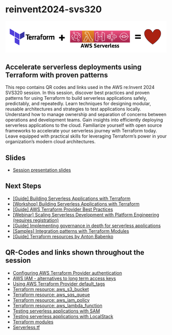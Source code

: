 # reinvent2024-svs320

![](terraform-plus-serverless.png)


## Accelerate serverless deployments using Terraform with proven patterns
This repo contains QR codes and links used in the AWS re:Invent 2024 SVS320 session. In this session, discover best practices and proven patterns for using Terraform to build serverless applications safely, predictably, and repeatedly. Learn techniques for designing modular, reusable architectures and strategies to test applications locally. Understand how to manage ownership and separation of concerns between operations and development teams. Gain insights into efficiently deploying serverless applications to the cloud. Familiarize yourself with open source frameworks to accelerate your serverless journey with Terraform today. Leave equipped with practical skills for leveraging Terraform’s power in your organization’s modern cloud architectures.

## Slides
* [Session presentation slides](TBD)

## Next Steps
* [[Guide] Building Serverless Applications with Terraform](https://serverlessland.com/content/guides/building-serverless-applications-with-terraform/01-introduction)
* [[Workshop] Building Serverless Applications with Terraform](https://catalog.us-east-1.prod.workshops.aws/workshops/15e690e4-c067-45e9-a72e-dfef1c3678a0/en-US)
* [[Guide] AWS Terraform Provider Best Practices](https://docs.aws.amazon.com/prescriptive-guidance/latest/terraform-aws-provider-best-practices/introduction.html)
* [[Webinar] Scaling Serverless Development with Platform Engineering (requires registration)](https://www.bigmarker.com/techstrong/Scaling-Serverless-Development-With-Platform-Engineering-A-Blueprint-for-Success)
* [[Guide] Implementing governance in depth for serverless applications](https://serverlessland.com/content/service/lambda/guides/governance/1-introduction)
* [[Samples] Integration patterns with Terraform Modules](https://serverlessland.com/patterns?framework=Terraform+%28with+modules%29)
* [[Guide] Terraform resources by Anton Babenko](https://github.com/antonbabenko/terraform-aws-devops)

## QR-Codes and links shown throughout the session
* [Configuring AWS Terraform Provider authentication](https://registry.terraform.io/providers/hashicorp/aws/latest/docs#authentication-and-configuration)
* [AWS IAM - alternatives to long term access keys](https://docs.aws.amazon.com/IAM/latest/UserGuide/security-creds.html#sec-alternatives-to-long-term-access-keys)
* [Using AWS Terraform Provider default_tags](https://registry.terraform.io/providers/hashicorp/aws/latest/docs#default_tags)
* [Terraform resource: aws_s3_bucket](https://registry.terraform.io/providers/hashicorp/aws/latest/docs/resources/s3_bucket)
* [Terraform resource: aws_sqs_queue](https://registry.terraform.io/providers/hashicorp/aws/latest/docs/resources/sqs_queue)
* [Terraform resource: aws_iam_policy](https://registry.terraform.io/providers/hashicorp/aws/latest/docs/resources/iam_policy)
* [Terraform resource: aws_lambda_function](https://registry.terraform.io/providers/hashicorp/aws/latest/docs/resources/lambda_function)
* [Testing serverless applications with SAM](https://aws.amazon.com/blogs/compute/aws-sam-support-for-hashicorp-terraform-now-generally-available)
* [Testing serverless applications with LocalStack](https://www.youtube.com/live/2QYlxx13j5A)
* [Terraform modules](https://developer.hashicorp.com/terraform/language/modules)
* [Serverless.tf](https://serverless.tf)





